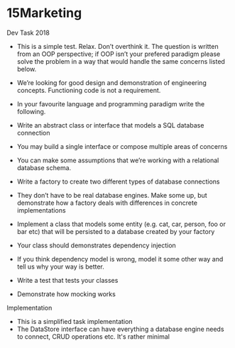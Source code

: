 # 15Marketing

Dev Task 2018

-	This is a simple test. Relax. Don’t overthink it. The question is written from an OOP perspective; if OOP isn’t your prefered paradigm please solve the problem in a way that would handle the same concerns listed below. 
-	We’re looking for good design and demonstration of engineering concepts. Functioning code is not a requirement.

-	In your favourite language and programming paradigm write the following. 
-	Write an abstract class or interface that models a SQL database connection
-	You may build a single interface or compose multiple areas of concerns
-	You can make some assumptions that we’re working with a relational database schema. 
-	Write a factory to create two different types of database connections
-	They don’t have to be real database engines. Make some up, but demonstrate how a factory deals with differences in concrete implementations
-	Implement a class that models some entity (e.g. cat, car, person, foo or bar etc) that will be persisted to a database created by your factory
-	Your class should demonstrates dependency injection
-	If you think dependency model is wrong, model it some other way and tell us why your way is better.
-	Write a test that tests your classes
-	Demonstrate how mocking works

Implementation

-   This is a simplified task implementation
-   The DataStore interface can have everything a database engine needs to connect, CRUD operations etc. It's rather minimal

